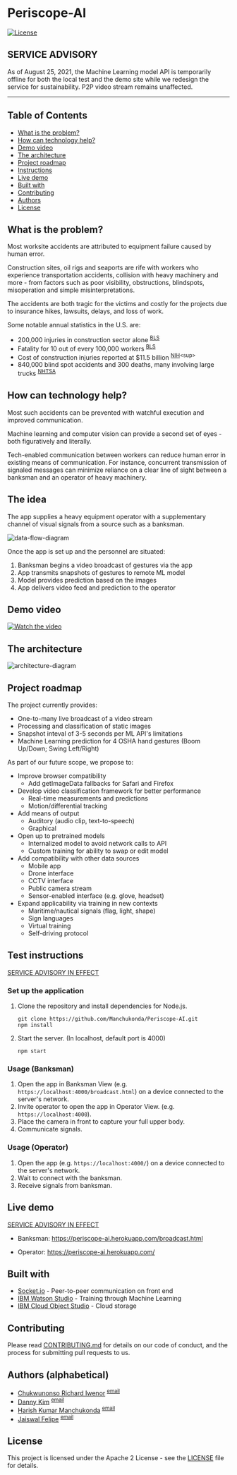 # Periscope-AI

[![License](https://img.shields.io/badge/License-Apache2-blue.svg)](https://www.apache.org/licenses/LICENSE-2.0)

## SERVICE ADVISORY

As of August 25, 2021, the Machine Learning model API is temporarily offline for both the local test and the demo site while we redesign the service for sustainability. P2P video stream remains unaffected.

---

## Table of Contents

- [What is the problem?](#what-is-the-problem)
- [How can technology help?](#how-can-technology-help)
- [Demo video](#demo-video)
- [The architecture](#the-architecture)
- [Project roadmap](#project-roadmap)
- [Instructions](#test-instructions)
- [Live demo](#live-demo)
- [Built with](#built-with)
- [Contributing](#contributing)
- [Authors](#authors)
- [License](#license)

## What is the problem?

Most worksite accidents are attributed to equipment failure caused by human error.

Construction sites, oil rigs and seaports are rife with workers who experience transportation accidents, collision with heavy machinery and more - from factors such as poor visibility, obstructions, blindspots, misoperation and simple misinterpretations.

The accidents are both tragic for the victims and costly for the projects due to insurance hikes, lawsuits, delays, and loss of work.

Some notable annual statistics in the U.S. are:

- 200,000 injuries in construction sector alone <sup>[BLS](https://www.bls.gov/iif/soii-charts-2018.pdf)</sup>
- Fatality for 10 out of every 100,000 workers <sup>[BLS](https://www.bls.gov/charts/census-of-fatal-occupational-injuries/number-and-rate-of-fatal-work-injuries-by-industry.htm)</sup>
- Cost of construction injuries reported at $11.5 billion <sup>[NIH](https://www.ncbi.nlm.nih.gov/pmc/articles/PMC2491397/#:~:text=Construction%20injuries%20cost%20%2411.5%20billion,with%20days%20away%20from%20work.)<sup>
- 840,000 blind spot accidents and 300 deaths, many involving large trucks <sup>[NHTSA](https://crashstats.nhtsa.dot.gov/Api/Public/ViewPublication/811144)</sup>

## How can technology help?

Most such accidents can be prevented with watchful execution and improved communication.

Machine learning and computer vision can provide a second set of eyes - both figuratively and literally.

Tech-enabled communication between workers can reduce human error in existing means of communication. For instance, concurrent transmission of signaled messages can minimize reliance on a clear line of sight between a banksman and an operator of heavy machinery.

## The idea

The app supplies a heavy equipment operator with a supplementary channel of visual signals from a source such as a banksman.

![data-flow-diagram](assets/data-flow.png)

Once the app is set up and the personnel are situated:

1. Banksman begins a video broadcast of gestures via the app
2. App transmits snapshots of gestures to remote ML model
3. Model provides prediction based on the images
4. App delivers video feed and prediction to the operator

## Demo video

[![Watch the video](assets/readme-thumb.jpg)](https://youtu.be/iWljsPrJ5f4)

## The architecture

![architecture-diagram](assets/architecture.png)

## Project roadmap

The project currently provides:

- One-to-many live broadcast of a video stream
- Processing and classification of static images
- Snapshot inteval of 3-5 seconds per ML API's limitations
- Machine Learning prediction for 4 OSHA hand gestures (Boom Up/Down; Swing Left/Right)

As part of our future scope, we propose to:

- Improve browser compatibility
  - Add getImageData fallbacks for Safari and Firefox
- Develop video classification framework for better performance
  - Real-time measurements and predictions
  - Motion/differential tracking
- Add means of output
  - Auditory (audio clip, text-to-speech)
  - Graphical
- Open up to pretrained models
  - Internalized model to avoid network calls to API
  - Custom training for ability to swap or edit model
- Add compatibility with other data sources
  - Mobile app
  - Drone interface
  - CCTV interface
  - Public camera stream
  - Sensor-enabled interface (e.g. glove, headset)
- Expand applicability via training in new contexts
  - Maritime/nautical signals (flag, light, shape)
  - Sign languages
  - Virtual training
  - Self-driving protocol

## Test instructions

[SERVICE ADVISORY IN EFFECT](#service-advisory)

### Set up the application

1. Clone the repository and install dependencies for Node.js.

   ```
   git clone https://github.com/Manchukonda/Periscope-AI.git
   npm install
   ```

2. Start the server. (In localhost, default port is 4000)
   ```
   npm start
   ```

### Usage (Banksman)

1. Open the app in Banksman View (e.g. `https://localhost:4000/broadcast.html`) on a device connected to the server's network.
2. Invite operator to open the app in Operator View. (e.g. `https://localhost:4000`).
3. Place the camera in front to capture your full upper body.
4. Communicate signals.

### Usage (Operator)

1. Open the app (e.g. `https://localhost:4000/`) on a device connected to the server's network.
2. Wait to connect with the banksman.
3. Receive signals from banksman.

## Live demo

[SERVICE ADVISORY IN EFFECT](#service-advisory)

- Banksman: https://periscope-ai.herokuapp.com/broadcast.html

- Operator: https://periscope-ai.herokuapp.com/

## Built with

- [Socket.io](https://socket.io/) - Peer-to-peer communication on front end
- [IBM Watson Studio](https://cloud.ibm.com/catalog?search=watson%20machine%20learning#search_results) - Training through Machine Learning
- [IBM Cloud Object Studio](https://cloud.ibm.com/catalog?search=cloud%20object%20storage#search_results) - Cloud storage

## Contributing

Please read [CONTRIBUTING.md](CONTRIBUTING.md) for details on our code of conduct, and the process for submitting pull requests to us.

## Authors (alphabetical) <a name="authors"></a>

- [Chukwunonso Richard Iwenor](https://github.com/RichardTalented) <sup>[email](mailto:nonsoiwenor@gmail.com)</sup>
- [Danny Kim](https://github.com/danninemx) <sup>[email](mailto:danny.kim@cognizant.com)</sup>
- [Harish Kumar Manchukonda](https://github.com/Manchukonda) <sup>[email](mailto:manchukonda.harish548@gmail.com)</sup>
- [Jaiswal Felipe](https://github.com/JaiswalFelipe) <sup>[email](mailto:jfprofacc@gmail.com)</sup>

## License

This project is licensed under the Apache 2 License - see the [LICENSE](LICENSE) file for details.
